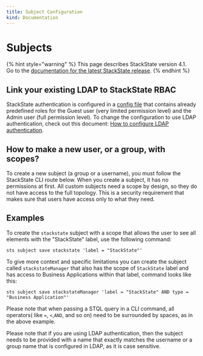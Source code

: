 ```yaml
---
title: Subject Configuration
kind: Documentation
---
```


# Subjects

{% hint style="warning" %}
This page describes StackState version 4.1.  
Go to the [documentation for the latest StackState release](https://docs.stackstate.com/).
{% endhint %}

## Link your existing LDAP to StackState RBAC

StackState authentication is configured in a [config file](../../../setup/authentication.md) that contains already predefined roles for the Guest user \(very limited permission level\) and the Admin user \(full permission level\). To change the configuration to use LDAP authentication, check out this document: [How to configure LDAP authentication](../configure_ldap_authentication.md).

## How to make a new user, or a group, with scopes?

To create a new subject \(a group or a username\), you must follow the StackState CLI route below. When you create a subject, it has no permissions at first. All custom subjects need a scope by design, so they do not have access to the full topology. This is a security requirement that makes sure that users have access only to what they need.

## Examples

To create the `stackstate` subject with a scope that allows the user to see all elements with the "StackState" label, use the following command:

```text
sts subject save stackstate 'label = "StackState"'
```

To give more context and specific limitations you can create the subject called `stackstateManager` that also has the scope of `StackState` label and has access to Business Applications within that label, command looks like this:

```text
sts subject save stackstateManager 'label = "StackState" AND type = "Business Application"'
```

Please note that when passing a STQL query in a CLI command, all operators\( like `=`, `<`,`AND`, and so on\) need to be surrounded by spaces, as in the above example.

Please note that if you are using LDAP authentication, then the subject needs to be provided with a name that exactly matches the username or a group name that is configured in LDAP, as it is case sensitive.

